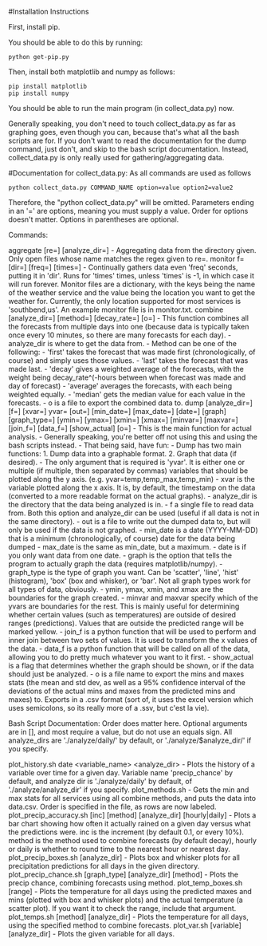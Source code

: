 #Installation Instructions

First, install pip.

You should be able to do this by running:

```
python get-pip.py
```

Then, install both matplotlib and numpy as follows:

```
pip install matplotlib
pip install numpy
```

You should be able to run the main program (in collect_data.py) now.

Generally speaking, you don't need to touch collect_data.py as far as graphing goes, even though you can, because that's what all the bash scripts are for.
If you don't want to read the documentation for the dump command, just don't, and skip to the bash script documentation.
Instead, collect_data.py is only really used for gathering/aggregating data.

#Documentation for collect_data.py:
As all commands are used as follows

```
python collect_data.py COMMAND_NAME option=value option2=value2
```

Therefore, the "python collect_data.py" will be omitted.
Parameters ending in an '=' are options, meaning you must supply a value.
Order for options doesn't matter.
Options in parentheses are optional.

Commands:

aggregate [re=] [analyze_dir=] - Aggregating data from the directory given. Only open files whose name matches the regex given to re=.
monitor f= [dir=] [freq=] [times=] - Continually gathers data even 'freq' seconds, putting it in 'dir'. Runs for 'times' times, unless 'times' is -1, in which case it will run forever. Monitor files are a dictionary, with the keys being the name of the weather service and the value being the location you want to get the weather for. Currently, the only location supported for most services is 'southbend,us'. An example monitor file is in monitor.txt.
combine [analyze_dir=] [method=] [decay_rate=] [o=]
    - This function combines all the forecasts from multiple days into one (because data is typically taken once every 10 minutes, so there are many forecasts for each day).
    - analyze_dir is where to get the data from.
    - Method can be one of the following:
        - 'first' takes the forecast that was made first (chronologically, of course) and simply uses those values.
        - 'last' takes the forecast that was made last.
        - 'decay' gives a weighted average of the forecasts, with the weight being decay_rate^(-hours between when forecast was made and day of forecast)
        - 'average' averages the forecasts, with each being weighted equally.
        - 'median' gets the median value for each value in the forecasts.
    - o is a file to export the combined data to.
dump [analyze_dir=] [f=] [xvar=] yvar= [out=] [min_date=] [max_date=] [date=] [graph] [graph_type=] [ymin=] [ymax=] [xmin=] [xmax=] [minvar=] [maxvar=] [join_f=] [data_f=] [show_actual] [o=]
    - This is the main function for actual analysis.
    - Generally speaking, you're better off not using this and using the bash scripts instead.
    - That being said, have fun:
    - Dump has two main functions: 1. Dump data into a graphable format. 2. Graph that data (if desired).
    - The only argument that is required is 'yvar'. It is either one or multiple (if multiple, then separated by commas) variables that should be plotted along the y axis. (e.g. yvar=temp,temp_max,temp_min)
    - xvar is the variable plotted along the x axis. It is, by default, the timestamp on the data (converted to a more readable format on the actual graphs).
    - analyze_dir is the directory that the data being analyzed is in.
    - f a single file to read data from. Both this option and analyze_dir can be used (useful if all data is not in the same directory).
    - out is a file to write out the dumped data to, but will only be used if the data is not graphed.
    - min_date is a date (YYYY-MM-DD) that is a minimum (chronologically, of course) date for the data being dumped
    - max_date is the same as min_date, but a maximum.
    - date is if you only want data from one date.
    - graph is the option that tells the program to actually graph the data (requires matplotlib/numpy).
    - graph_type is the type of graph you want. Can be 'scatter', 'line', 'hist' (histogram), 'box' (box and whisker), or 'bar'. Not all graph types work for all types of data, obviously.
    - ymin, ymax, xmin, and xmax are the boundaries for the graph created.
    - minvar and maxvar specify which of the yvars are boundaries for the rest. This is mainly useful for determining whether certain values (such as temperatures) are outside of desired ranges (predictions). Values that are outside the predicted range will be marked yellow.
    - join_f is a python function that will be used to perform and inner join between two sets of values. It is used to transform the x values of the data.
    - data_f is a python function that will be called on all of the data, allowing you to do pretty much whatever you want to it first.
    - show_actual is a flag that determines whether the graph should be shown, or if the data should just be analyzed.
    - o is a file name to export the mins and maxes stats (the mean and std dev, as well as a 95% confidence interval of the deviations of the actual mins and maxes from the predicted mins and maxes) to. Exports in a .csv format (sort of, it uses the excel version which uses semicolons, so its really more of a .ssv, but c'est la vie).

Bash Script Documentation:
Order does matter here. Optional arguments are in [], and most require a value, but do not use an equals sign.
All analyze_dirs are './analyze/daily/' by default, or './analyze/$analyze_dir/' if you specify.

plot_history.sh date <variable_name> <analyze_dir> - Plots the history of a variable over time for a given day. Variable name 'precip_chance' by default, and analyze dir is './analyze/daily' by default, of './analyze/analyze_dir' if you specify.
plot_methods.sh - Gets the min and max stats for all services using all combine methods, and puts the data into data.csv. Order is specified in the file, as rows are now labeled.
plot_precip_accuracy.sh [inc] [method] [analyze_dir] [hourly|daily] - Plots a bar chart showing how often it actually rained on a given day versus what the predictions were. inc is the increment (by default 0.1, or every 10%). method is the method used to combine forecasts (by default decay), hourly or daily is whether to round time to the nearest hour or nearest day.
plot_precip_boxes.sh [analyze_dir] - Plots box and whisker plots for all precipitation predictions for all days in the given directory.
plot_precip_chance.sh [graph_type] [analyze_dir] [method] - Plots the precip chance, combining forecasts using method.
plot_temp_boxes.sh [range] - Plots the temperature for all days using the predicted maxes and mins (plotted with box and whisker plots) and the actual temperature (a scatter plot). If you want it to check the range, include that argument.
plot_temps.sh [method] [analyze_dir] - Plots the temperature for all days, using the specified method to combine forecasts.
plot_var.sh [variable] [analyze_dir] - Plots the given variable for all days.
